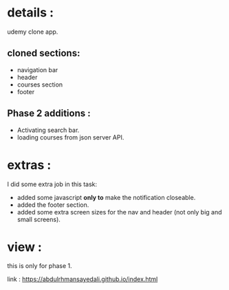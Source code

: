 # details :

udemy clone app.

## cloned sections:

- navigation bar
- header
- courses section
- footer

## Phase 2 additions :

- Activating search bar.
- loading courses from json server API.

# extras :

I did some extra job in this task:

- added some javascript <b>only to</b> make the notification closeable.
- added the footer section.
- added some extra screen sizes for the nav and header (not only big and small screens).

# view :

this is only for phase 1.

link : https://abdulrhmansayedali.github.io/index.html
